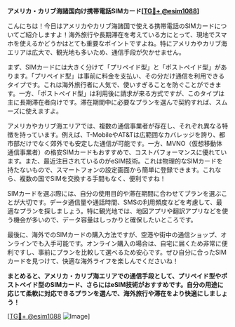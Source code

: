 **アメリカ・カリブ海諸国向け携帯電話SIMカード[[TG💪+ @esim1088](https://t.me/s/esim1088)]**

こんにちは！今日はアメリカやカリブ海諸国で使える携帯電話のSIMカードについてご紹介しますよ！海外旅行や長期滞在を考えている方にとって、現地でスマホを使えるかどうかはとても重要なポイントですよね。特にアメリカやカリブ海エリアは広大で、観光地も多いため、通信手段が欠かせません。

まず、SIMカードには大きく分けて「プリペイド型」と「ポストペイド型」があります。「プリペイド型」は事前に料金を支払い、その分だけ通信を利用できるタイプです。これは海外旅行者に人気で、使いすぎることを防ぐことができます。一方、「ポストペイド型」は利用後に請求が来る方式ですが、このタイプは主に長期滞在者向けです。滞在期間中に必要なプランを選んで契約すれば、スムーズに使えますよ。

アメリカやカリブ海エリアでは、複数の通信事業者が存在し、それぞれ異なる特徴を持っています。例えば、T-MobileやAT&Tは広範囲なカバレッジを誇り、都市部だけでなく郊外でも安定した通信が可能です。一方、MVNO（仮想移動体通信事業者）の格安SIMカードもおすすめで、コストパフォーマンスに優れています。また、最近注目されているのがeSIM技術。これは物理的なSIMカードを持たないもので、スマートフォンの設定画面から簡単に登録できます。これなら、複数の国でSIMを交換する手間もなく、便利ですね！

SIMカードを選ぶ際には、自分の使用目的や滞在期間に合わせてプランを選ぶことが大切です。データ通信量や通話時間、SMSの利用頻度などを考慮して、最適なプランを探しましょう。特に観光地では、地図アプリや翻訳アプリなどを使う機会が多いので、データ容量はしっかりと確保したいところです。

最後に、海外でのSIMカードの購入方法ですが、空港や街中の通信ショップ、オンラインでも入手可能です。オンライン購入の場合は、自宅に届くため非常に便利ですし、事前にプランを比較して選べるため安心です。ぜひ自分に合ったSIMカードを見つけて、快適な海外ライフを楽しんでくださいね！

**まとめると、アメリカ・カリブ海エリアでの通信手段として、プリペイド型やポストペイド型のSIMカード、さらにはeSIM技術がおすすめです。自分の用途に応じて柔軟に対応できるプランを選んで、海外旅行や滞在をより快適にしましょう！**

[[TG💪+ @esim1088](https://t.me/s/esim1088) ![Image](https://i.postimg.cc/Y0z9fWf4/image.png)]